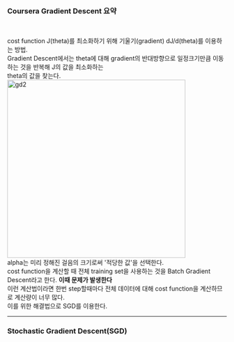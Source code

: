 <h3>Coursera Gradient Descent 요약</h3><br>

cost function J(theta)를 최소화하기 위해 기울기(gradient) dJ/d(theta)를 이용하는 방법.<br>
Gradient Descent에서는 theta에 대해 gradient의 반대방향으로 일정크기만큼 이동하는 것을 반복해 J의 값을 최소화하는<br>
theta의 값을 찾는다.<br>
<img width="409" alt="gd2" src="https://user-images.githubusercontent.com/67510613/106354046-575a9180-6332-11eb-8b15-17def693f8b5.PNG"><br>
alpha는 미리 정해진 걸음의 크기로써 '적당한 값'을 선택한다.<br>
cost function을 계산할 때 전체 training set을 사용하는 것을 Batch Gradient Descent라고 한다. <strong> 이때 문제가 발생한다 </strong><br>
이런 계산법이라면 한번 step할때마다 전체 데이터에 대해 cost function을 계산하므로 계산량이 너무 많다. <br>
이를 위한 해결법으로 SGD를 이용한다.<br>

<hr>
<h3>Stochastic Gradient Descent(SGD)</h3><br>
